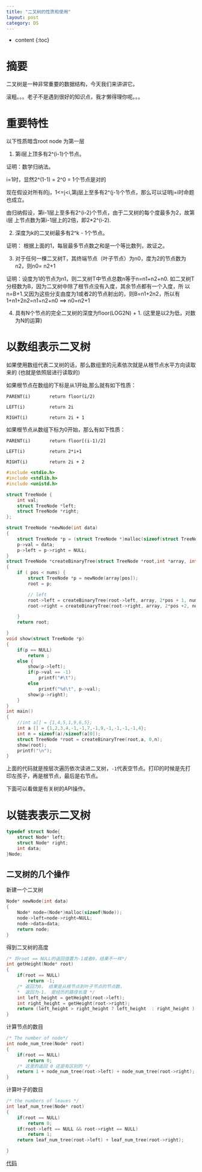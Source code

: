 ```yaml
---
title: "二叉树的性质和使用"
layout: post
category: DS
---
```


* content
{:toc}

# 摘要

二叉树是一种非常重要的数据结构，今天我们来讲讲它。

滚粗。。。老子不是遇到很好的知识点，我才懒得理你呢。。。

# 重要特性

以下性质暗含root node 为第一层

1. 第i层上顶多有2^(i-1)个节点。

证明：数学归纳法。

i=1时，显然2^(1-1) = 2^0 = 1个节点是对的

现在假设对所有的j，1<=j<i,第j层上至多有2^(j-1)个节点，那么可以证明j=i时命题
也成立。

由归纳假设，第i-1层上至多有2^(i-2)个节点，由于二叉树的每个度最多为2，故第i层
上节点数为第i-1层上的2倍，即2*2^(i-2).

2. 深度为k的二叉树最多有2^k - 1个节点。

证明： 根据上面的1，每层最多节点数之和是一个等比数列，故证之。

3. 对于任何一棵二叉树T，其终端节点（叶子节点）为n0，度为2的节点数为n2，则n0=
n2+1

证明：设度为1的节点为n1，则二叉树T中节点总数n等于n=n1+n2+n0.
如二叉树T分枝数为B，因为二叉树中除了根节点没有入度，其余节点都有一个入度，所
以n=B+1.又因为这些分支由度为1或者2的节点射出的，则B=n1+2n2，所以有
1+n1+2n2=n1+n2+n0 ==> n0=n2+1

4. 具有N个节点的完全二叉树的深度为floor(LOG2N) + 1.
(这里是以2为低，对数为N的运算)


# 以数组表示二叉树

如果使用数组代表二叉树的话，那么数组里的元素依次就是从根节点水平方向读取来的
(也就是依照层进行读取的)

如果根节点在数组的下标是从1开始,那么就有如下性质：

	PARENT(i)		return floor(i/2)

	LEFT(i)			return 2i

	RIGHT(i)		return 2i + 1

如果根节点从数组下标为0开始，那么有如下性质：


	PARENT(i)		return floor[(i-1)/2]

	LEFT(i)			return 2*i+1

	RIGHT(i)		return 2i + 2

```c
#include <stdio.h>
#include <stdlib.h>
#include <unistd.h>

struct TreeNode {
	int val;
	struct TreeNode *left;
	struct TreeNode *right;
};

struct TreeNode *newNode(int data)
{
	struct TreeNode *p = (struct TreeNode *)malloc(sizeof(struct TreeNode));
	p->val = data;
	p->left = p->right = NULL;
}
struct TreeNode *createBinaryTree(struct TreeNode *root,int *array, int pos, int nums)
{
	if ( pos < nums) {
		struct TreeNode *p = newNode(array[pos]);
		root = p;

		// left
		root->left = createBinaryTree(root->left, array, 2*pos + 1, nums);
		root->right = createBinaryTree(root->right, array, 2*pos +2, nums);

	}
	return root;

}
void show(struct TreeNode *p)
{
	if(p == NULL)
		return ;
	else {
		show(p->left);
		if(p->val == -1)
			printf("#\t");
		else
			printf("%d\t", p->val);
		show(p->right);
	}
}
int main()
{
	//int a[] = {1,4,5,1,9,6,5};
	int a [] = {1,2,3,4,-1,-1,7,-1,9,-1,-1,-1,-1,4};
	int n = sizeof(a)/sizeof(a[0]);
	struct TreeNode *root = createBinaryTree(root,a, 0,n);
	show(root);
	printf("\n");
}

```

上面的代码就是按层次遍历依次读进二叉树，`-1`代表空节点。打印的时候是先打印左孩子，再是根节点，最后是右节点。

下面可以看做是有关树的API操作。

# 以链表表示二叉树

```c
typedef struct Node{
    struct Node* left;
    struct Node* right;
    int data;
}Node;
```

## 二叉树的几个操作

新建一个二叉树

```c
Node* newNode(int data)
{
    Node* node=(Node*)malloc(sizeof(Node));
    node->left=node->right=NULL;
    node->data=data;
    return node;
}
```

得到二叉树的高度

```c
/* 将root == NULL的返回值置为-1或者0，结果不一样*/
int getHeight(Node* root)
{
	if(root == NULL)
		return -1;
    /* 返回为0， 结果是从根节点到叶子节点的节点数，
    *  返回为-1， 是经历的路径长度 */
	int left_height = getHeight(root->left);
	int right_height = getHeight(root->right);
	return (left_height > right_height ? left_height  : right_height ) + 1 ;
}
```

计算节点的数目

```c
/* The number of node*/
int node_num_tree(Node* root)
{
    if(root == NULL)
        return 0;
    /* 这里的返回 0 还是有区别的 */
    return 1 + node_num_tree(root->left) + node_num_tree(root->right);
}
```

计算叶子的数目

```c
/* the numbers of leaves */
int leaf_num_tree(Node* root)
{
    if(root == NULL)
        return 0;
    if(root->left == NULL && root->right == NULL)
        return 1;
    return leaf_num_tree(root->left) + leaf_num_tree(root->right);

}
```
[代码](https://github.com/yuzibo/DS/blob/master/data_struct/tree/bst.c)
